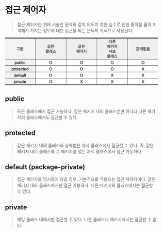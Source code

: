 # 접근 제어자

> 접근 제어자는 위에 서술한 문제와 같이 의도치 않은 실수로 인한 동작을 줄이고 객체가 가지는 정보에 대한 접근을 막는 은닉의 목적으로 사용된다.

![Encapsulation1](images/Encapsulation1.png)

## public
> 모든 클래스에서 접근 가능하다. 같은 패키지 내의 클래스뿐만 아니라 다른 패키지의 클래스에서도 접근할 수 있다

## protected
> 같은 패키지 내의 클래스와 상속받은 자식 클래스에서 접근할 수 있다. 즉, 같은 패키지 내의 클래스와 그 패키지를 넘는 자식 클래스에서 접근 가능하다.

## default (package-private)
> 접근 제어자를 명시하지 않을 경우, 기본적으로 적용되는 접근 제어자이다. 같은 패키지 내의 클래스에서만 접근 가능하다. 다른 패키지의 클래스에서는 접근할 수 없다.

## private
> 해당 클래스 내에서만 접근할 수 있다. 다른 클래스나 패키지에서는 접근할 수 없다.